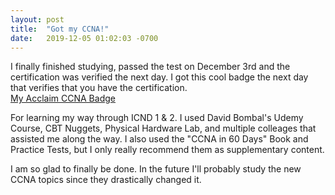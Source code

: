 ```yaml
---
layout: post
title:  "Got my CCNA!"
date:   2019-12-05 01:02:03 -0700
---
```


I finally finished studying, passed the test on December 3rd and the certification was verified the next day.
I got this cool badge the next day that verifies that you have the certification.
<br>[My Acclaim CCNA Badge]

For learning my way through ICND 1 & 2. I used David Bombal's Udemy Course, CBT Nuggets, Physical Hardware Lab, and multiple colleages that assisted me along the way. I also used the "CCNA in 60 Days" Book and Practice Tests, but I only really recommend them as supplementary content.

I am so glad to finally be done. In the future I'll probably study the new CCNA topics since they drastically changed it.

[My Acclaim CCNA Badge]: https://www.youracclaim.com/badges/99290c79-a22a-43cf-9f47-3059f9f7b510/public_url